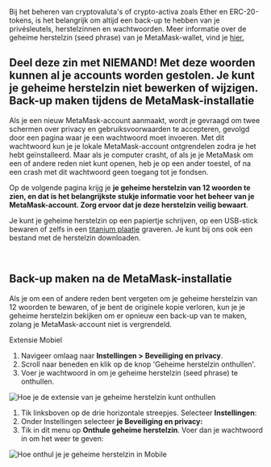 Bij het beheren van cryptovaluta's of crypto-activa zoals Ether en ERC-20-tokens, is het belangrijk om altijd een back-up te hebben van je privésleutels, herstelzinnen en wachtwoorden. Meer informatie over de geheime herstelzin (seed phrase) van je MetaMask-wallet, vind je [hier.](https://support.metamask.io/hc/en-us/articles/4404722782107)


**Deel deze zin met NIEMAND! Met deze woorden kunnen al je accounts worden gestolen. Je kunt je geheime herstelzin niet bewerken of wijzigen.**
 
Back-up maken tijdens de MetaMask-installatie
---------------------------------------------


Als je een nieuw MetaMask-account aanmaakt, wordt je gevraagd om twee schermen over privacy en gebruiksvoorwaarden te accepteren, gevolgd door een pagina waar je een wachtwoord moet invoeren. Met dit wachtwoord kun je je lokale MetaMask-account ontgrendelen zodra je het hebt geïnstalleerd. Maar als je computer crasht, of als je je MetaMask om een of andere reden niet kunt openen, heb je op een ander toestel, of na een crash met dit wachtwoord geen toegang tot je fondsen.


Op de volgende pagina krijg je **je geheime herstelzin van 12 woorden te zien, en dat is het belangrijkste stukje informatie voor het beheer van je MetaMask-account. Zorg ervoor dat je deze herstelzin veilig bewaart**.


Je kunt je geheime herstelzin op een papiertje schrijven, op een USB-stick bewaren of zelfs in een [titanium plaatje](https://www.toughgadget.com/bitcoin-crypto-metal-recovery-seed-wallets/) graveren. Je kunt bij ons ook een bestand met de herstelzin downloaden.


 


Back-up maken na de MetaMask-installatie
----------------------------------------


Als je om een of andere reden bent vergeten om je geheime herstelzin van 12 woorden te bewaren, of je bent de originele kopie verloren, kun je je geheime herstelzin bekijken om er opnieuw een back-up van te maken, zolang je MetaMask-account niet is vergrendeld.




Extensie Mobiel


1. Navigeer omlaag naar **Instellingen >** **Beveiliging en privacy**.
2. Scroll naar beneden en klik op de knop 'Geheime herstelzin onthullen'.
3. Voer je wachtwoord in om je geheime herstelzin (seed phrase) te onthullen.


![Hoe je de extensie van je geheime herstelzin kunt onthullen](https://support.metamask.io/hc/article_attachments/9541233181083)




1. Tik linksboven op de drie horizontale streepjes. Selecteer **Instellingen**:
2. Onder Instellingen selecteer **je Beveiliging en privacy:**
3. Tik in dit menu op **Onthule geheime herstelzin**. Voer dan je wachtwoord in om het weer te geven:


![Hoe onthul je je geheime herstelzin in Mobile](https://support.metamask.io/hc/article_attachments/9542309263515)




 

